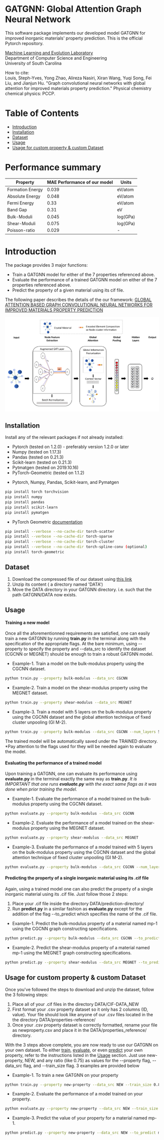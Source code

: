 # GATGNN: Global Attention Graph Neural Network
This software package implements our developed model GATGNN for improved inorganic materials' property prediction. This is the official Pytorch repository. 

[Machine Learning and Evolution Laboratory](http://mleg.cse.sc.edu)<br />
Department of Computer Science and Engineering <br />
University of South Carolina <br />

How to cite:<br />
Louis, Steph-Yves, Yong Zhao, Alireza Nasiri, Xiran Wang, Yuqi Song, Fei Liu, and Jianjun Hu. "Graph convolutional neural networks with global attention for improved materials property prediction." Physical chemistry chemical physics: PCCP.

# Table of Contents
* [Introduction](#introduction)
* [Installation](#installation)
* [Dataset](#dataset)
* [Usage](#usage)
* [Usage for custom property & custom Dataset](#usage2)

# Performance summary
Property | MAE Performance of our model| Units
------------ | ------------- | -------------
Formation Energy | 0.039 | eV/atom
Absolute Energy | 0.048 | eV/atom
Fermi Energy | 0.33 | eV/atom
Band Gap | 0.31 | eV
Bulk-Moduli | 0.045 | log(GPa)
Shear-Moduli | 0.075 | log(GPa)
Poisson-ratio | 0.029 | -
   
<a name="introduction"></a>
# Introduction
The package provides 3 major functions:

- Train a GATGNN model for either of the 7 properties referenced above.
- Evaluate the performance of a trained GATGNN model on either of the 7 properties referenced above.
- Predict the property of a given material using its cif file. 

The following paper describes the details of the our framework:
[GLOBAL ATTENTION BASED GRAPH CONVOLUTIONAL NEURAL NETWORKS FOR IMPROVED MATERIALS PROPERTY PREDICTION](https://arxiv.org/pdf/2003.13379.pdf)



![](front-pic.png)
<a name="installation"></a>
## Installation
Install any of the relevant packages if not already installed:
* Pytorch (tested on 1.2.0) - preferably version 1.2.0 or later
* Numpy   (tested on 1.17.3)
* Pandas  (tested on 0.21.3) 
* Scikit-learn (tested on 0.21.3) 
* Pytmatgen (tested on 2019.10.16)
* PyTorch-Geometric (tested on 1.1.2)

- Pytorch, Numpy, Pandas, Scikit-learn, and Pymatgen
```bash
pip install torch torchvision 
pip install numpy
pip install pandas
pip install scikit-learn
pip install pymatgen
```
- PyTorch Geometric [documentation](https://pytorch-geometric.readthedocs.io/en/latest/notes/installation.html)
```bash
pip install --verbose --no-cache-dir torch-scatter
pip install --verbose --no-cache-dir torch-sparse
pip install --verbose --no-cache-dir torch-cluster
pip install --verbose --no-cache-dir torch-spline-conv (optional)
pip install torch-geometric
```
<a name="dataset"></a>
## Dataset
1. Download the compressed file of our dataset using [this link](https://widgets.figshare.com/articles/12522524/embed?show_title=1)
2. Unzip its content ( a directory named 'DATA')
3. Move the DATA directory in your GATGNN directory. i.e. such that the path GATGNN/DATA now exists.

<a name="usage"></a>
## Usage
#### Training a new model
Once all the aforementionned requirements are satisfied, one can easily train a new GATGNN by running __train.py__ in the terminal along with the specification of the appropriate flags. At the bare minimum, using --property to specify the property and --data_src to identify the dataset (CGCNN or MEGNET) should be enough to train a robust GATGNN model.
- Example-1. Train a model on the bulk-modulus property using the CGCNN dataset.
```bash
python train.py --property bulk-modulus --data_src CGCNN
```
- Example-2. Train a model on the shear-modulus property using the MEGNET dataset.
```bash
python train.py --property shear-modulus --data_src MEGNET
```
- Example-3. Train a model with 5 layers on the bulk-modulus property using the CGCNN dataset and the global attention technique of fixed cluster unpooling (GI M-2).
```bash
python train.py --property bulk-modulus --data_src CGCNN --num_layers 5 --global_attention cluster --cluster_option fixed
``` 
The trained model will be automatically saved under the TRAINED directory. *Pay attention to the flags used for they will be needed again to evaluate the model.

#### Evaluating the performance of a trained model
Upon training a GATGNN, one can evaluate its performance using __evaluate.py__ in the terminal exactly the same way as __train.py__. *It is IMPORTANT that one runs __evaluate.py__ with the exact same flags as it was done when prior training the model.*
- Example-1. Evaluate the performance of a model trained on the bulk-modulus property using the CGCNN dataset.
```bash
python evaluate.py --property bulk-modulus --data_src CGCNN
```
- Example-2. Evaluate the performance of a model trained on the shear-modulus property using the MEGNET dataset.
```bash
python evaluate.py --property shear-modulus --data_src MEGNET
```
- Example-3.  Evaluate the performance of a model trained with 5 layers on the bulk-modulus property using the CGCNN dataset and the global attention technique of fixed cluster unpooling (GI M-2).
```bash
python evaluate.py --property bulk-modulus --data_src CGCNN --num_layers 5 --global_attention cluster --cluster_option fixed
```
#### Predicting the property of a single inorganic material using its .cif file
Again, using a trained model one can also predict the property of a single inorganic material using its .cif file. Just follow those 2 steps:
1. Place your .cif file inside the directory DATA/prediction-directory/
1. Run __predict.py__ in a similar fashion as __evaluate.py__ except for the addition of the flag --to_predict which specifies the name of the .cif file.
- Example-1. Predict the bulk-modulus property of a material named mp-1 using the CGCNN graph constructing specifications.
```bash
python predict.py --property bulk-modulus --data_src CGCNN --to_predict mp-1
```
- Example-2. Predict the shear-modulus property of a material named mp-1 using the MEGNET graph constructing specifications.
```bash
python predict.py --property shear-modulus --data_src MEGNET --to_predict mp-1
```

<a name="usage2"></a>
## Usage for custom property & custom Dataset
Once you've followed the steps to download and unzip the dataset, follow the 3 following steps:
1. Place all of your .cif files in the directory DATA/CIF-DATA_NEW
1. First format your .csv property dataset so it only has 2 columns (ID, value). Your file should look like anyone of our .csv files located in the the directory DATA/properties-reference/
1. Once your .csv property dataset is correctly formatted, rename your file as newproperty.csv and place it in the DATA/properties_reference/ directory. 

With the 3 steps above complete, you are now ready to use our GATGNN on your own dataset. To either [train](#usage), [evaluate](#usage), or even [predict](#usage) your own property, refer to the instructions listed in the [Usage](#usage) section. Just use new-property, NEW, and any ratio (like 0.75) as values for the --property flag, --data_src flag, and --train_size flag. 3 examples are provided below
- Example-1. To train a new GATGNN on your property
```bash
python train.py --property new-property --data_src NEW --train_size 0.8
```
- Example-2. Evaluate the performance of a model trained on your property.
```bash
python evaluate.py --property new-property --data_src NEW --train_size 0.8
```
- Example-3. Predict the value of your property for a material named mp-1.
```bash
python predict.py --property new-property --data_src NEW --to_predict mp-1
```
